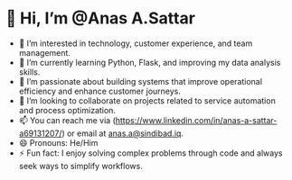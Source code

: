 # 👋 Hi, I’m @Anas A.Sattar

- 👀 I’m interested in technology, customer experience, and team management.
- 🌱 I’m currently learning Python, Flask, and improving my data analysis skills.
- 💼 I’m passionate about building systems that improve operational efficiency and enhance customer journeys.
- 💞️ I’m looking to collaborate on projects related to service automation and process optimization.
- 📫 You can reach me via (https://www.linkedin.com/in/anas-a-sattar-a69131207/) or email at anas.a@sindibad.iq.
- 😄 Pronouns: He/Him
- ⚡ Fun fact: I enjoy solving complex problems through code and always seek ways to simplify workflows.
